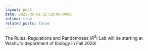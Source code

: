 ```yaml
---
layout: post
date: 2025-05-01 15:59:00-0400
inline: true
related_posts: false
---
```


The Rules, Regulations and Randomness ($R^3$) Lab will be starting at WashU's department of Biology in Fall 2026!
